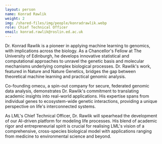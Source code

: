 ```yaml
---
layout: person
name: Konrad Rawlik
weight: 2
img: /shared-files/img/people/konradrawlik.webp
role: Chief Technical Officer
email: konrad.rawlik@roslin.ed.ac.uk
---
```

Dr. Konrad Rawlik is a pioneer in applying machine learning to genomics, with implications across the biology. As a Chancellor's Fellow at The University of Edinburgh, he develops innovative statistical and computational approaches to unravel the genetic basis and molecular mechanisms underlying complex biological processes. Dr. Rawlik's work, featured in Nature and Nature Genetics, bridges the gap between theoretical machine learning and practical genomic analysis.

Co-founding omecu, a spin-out company for secure, federated genomic data analysis, demonstrates Dr. Rawlik's commitment to translating academic insights into real-world applications. His expertise spans from individual genes to ecosystem-wide genetic interactions, providing a unique perspective on life's interconnected systems.

As LML's Chief Technical Officer, Dr. Rawlik will spearhead the development of our AI-driven platform for modeling life processes. His blend of academic rigor and entrepreneurial spirit is crucial for realising LML's vision of a comprehensive, cross-species biological model with applications ranging from medicine to environmental science and beyond.
